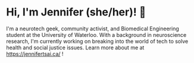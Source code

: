 # Hi, I'm Jennifer (she/her)! 👋
I'm a neurotech geek, community activist, and Biomedical Engineering student at the University of Waterloo. With a background in neuroscience research, I'm currently working on breaking into the world of tech to solve health and social justice issues. Learn more about me at https://jennifertsai.ca/ !

<!--
**jennifertsai/jennifertsai** is a ✨ _special_ ✨ repository because its `README.md` (this file) appears on your GitHub profile.

Here are some ideas to get you started:

- 🔭 I’m currently working on ...
- 🌱 I’m currently learning ...
- 👯 I’m looking to collaborate on ...
- 🤔 I’m looking for help with ...
- 💬 Ask me about ...
- 📫 How to reach me: ...
- 😄 Pronouns: ...
- ⚡ Fun fact: ...
-->
